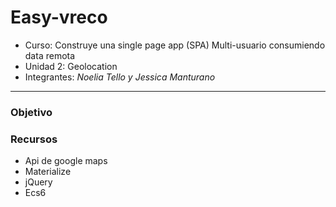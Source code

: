 # **Easy-vreco**
* Curso: Construye una single page app (SPA) Multi-usuario consumiendo data remota
* Unidad 2:  Geolocation
* Integrantes: _Noelia Tello y Jessica Manturano_

***
### Objetivo

### Recursos
* Api de google maps
* Materialize
* jQuery
* Ecs6
